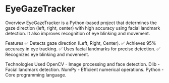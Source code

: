 # EyeGazeTracker
Overview
EyeGazeTracker is a Python-based project that determines the gaze direction (left, right, center) with high accuracy using facial landmark detection. It also improves recognition of eye blinking and movement.

Features
✅ Detects gaze direction (Left, Right, Center).
✅ Achieves 95% accuracy in eye tracking.
✅ Uses facial landmarks for precise detection.
✅ Recognizes eye blinking and movement.

Technologies Used
OpenCV - Image processing and face detection.
Dlib - Facial landmark detection.
NumPy - Efficient numerical operations.
Python - Core programming language.
